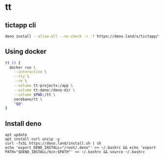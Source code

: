 # tt
## tictapp cli

```bash
deno install --allow-all --no-check -r -f https://deno.land/x/tictapp/tt.js
```

## Using docker

```bash
tt () {
  docker run \
    --interactive \
    --tty \
    --rm \
    --volume tt-projects:/app \
    --volume tt-deno:/deno-dir \
    --volume $PWD:/tt \
    serebano/tt \
    "$@"
}
```

## Install deno
```
apt update
apt install curl unzip -y
curl -fsSL https://deno.land/install.sh | sh
echo 'export DENO_INSTALL="/root/.deno"' >> ~/.bashrc && echo 'export PATH="$DENO_INSTALL/bin:$PATH"' >> ~/.bashrc && source ~/.bashrc
```